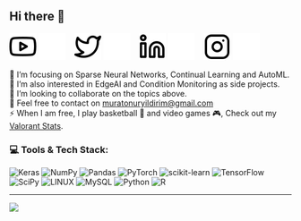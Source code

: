 ## Hi there 👋

[![website](./img/youtube-light.svg)](https://youtube.com/muratonuryildirim#gh-light-mode-only)
[![website](./img/youtube-dark.svg)](https://youtube.com/muratonuryildirim#gh-dark-mode-only)
&nbsp;&nbsp;
[![website](./img/twitter-light.svg)](https://twitter.com/monuryildirim#gh-light-mode-only)
[![website](./img/twitter-dark.svg)](https://twitter.com/monuryildirim#gh-dark-mode-only)
&nbsp;&nbsp;
[![website](./img/linkedin-light.svg)](https://linkedin.com/in/muratonuryildirim#gh-light-mode-only)
[![website](./img/linkedin-dark.svg)](https://linkedin.com/in/muratonuryildirim#gh-dark-mode-only)
&nbsp;&nbsp;
[![website](./img/instagram-light.svg)](https://instagram.com/muratonuryildirim#gh-light-mode-only)
[![website](./img/instagram-dark.svg)](https://instagram.com/muratonuryildirim#gh-dark-mode-only)

🔭 I’m focusing on Sparse Neural Networks, Continual Learning and AutoML.<br>
🌱 I’m also interested in EdgeAI and Condition Monitoring as side projects.<br>
👯 I’m looking to collaborate on the topics above.<br>
💬 Feel free to contact on muratonuryildirim@gmail.com<br>
⚡ When I am free, I play basketball 🏀 and video games 🎮, Check out my [Valorant Stats](https://tracker.gg/valorant/profile/riot/Neuromancer%232222/overview?playlist=unrated&season=all). <br> 





### 💻 Tools & Tech Stack:
![Keras](https://img.shields.io/badge/Keras-%23D00000.svg?style=for-the-badge&logo=Keras&logoColor=white) 
![NumPy](https://img.shields.io/badge/numpy-%23013243.svg?style=for-the-badge&logo=numpy&logoColor=white) 
![Pandas](https://img.shields.io/badge/pandas-%23150458.svg?style=for-the-badge&logo=pandas&logoColor=white) 
![PyTorch](https://img.shields.io/badge/PyTorch-%23EE4C2C.svg?style=for-the-badge&logo=PyTorch&logoColor=white) 
![scikit-learn](https://img.shields.io/badge/scikit--learn-%23F7931E.svg?style=for-the-badge&logo=scikit-learn&logoColor=white) 
![TensorFlow](https://img.shields.io/badge/TensorFlow-%23FF6F00.svg?style=for-the-badge&logo=TensorFlow&logoColor=white) 
![SciPy](https://img.shields.io/badge/SciPy-%230C55A5.svg?style=for-the-badge&logo=scipy&logoColor=%white) 
![LINUX](https://img.shields.io/badge/Linux-FCC624?style=for-the-badge&logo=linux&logoColor=black) 
![MySQL](https://img.shields.io/badge/mysql-%2300f.svg?style=for-the-badge&logo=mysql&logoColor=white) 
![Python](https://img.shields.io/badge/python-3670A0?style=for-the-badge&logo=python&logoColor=ffdd54) 
![R](https://img.shields.io/badge/r-%23276DC3.svg?style=for-the-badge&logo=r&logoColor=white)

---
[![](https://visitcount.itsvg.in/api?id=muratonuryildirim&icon=0&color=12)](https://visitcount.itsvg.in)


[twitter]: https://twitter.com/monuryildirim
[youtube]: https://youtube.com/monuryildirim
[instagram]: https://instagram.com/muratonuryildirim
[linkedin]: https://linkedin.com/in/muratonuryildirim
